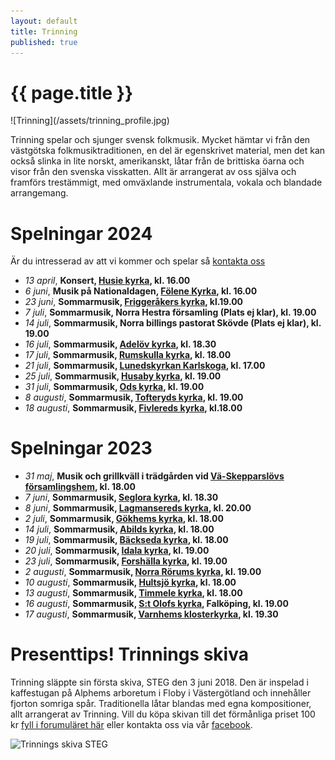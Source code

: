 ```yaml
---
layout: default
title: Trinning
published: true
---
```

<div>
  <h1 class="page-title">{{ page.title }}</h1>
</div>
![Trinning](/assets/trinning_profile.jpg)

Trinning spelar och sjunger svensk folkmusik. Mycket hämtar vi från den västgötska folkmusiktraditionen, en del är egenskrivet material, men det kan också slinka 
in lite norskt, amerikanskt, låtar från de brittiska öarna och visor från den svenska visskatten. Allt är arrangerat av oss själva och framförs trestämmigt, med omväxlande instrumentala, vokala och blandade arrangemang.

# Spelningar 2024
Är du intresserad av att vi kommer och spelar så [kontakta oss](/kontakt) 

* *13 april*, **Konsert, [Husie kyrka](https://maps.app.goo.gl/Xza21DtFZcE4V1Uo6 "Karta till spelningen"), kl. 16.00**
* *6 juni*, **Musik på Nationaldagen, [Fölene Kyrka](https://maps.app.goo.gl/8hevZsf7eFrvA4339 "Karta till spelningen"), kl. 16.00**
* *23 juni*, **Sommarmusik, [Friggeråkers kyrka](https://maps.app.goo.gl/C9gLWrsS5BnnJaxB8 "Karta till spelningen"), kl.19.00**
* *7 juli*, **Sommarmusik, Norra Hestra församling (Plats ej klar), kl. 19.00**
* *14 juli*, **Sommarmusik, Norra billings pastorat Skövde (Plats ej klar), kl. 19.00**
* *16 juli*, **Sommarmusik, [Adelöv kyrka](https://maps.app.goo.gl/QzpjtT6Re8hh18xS6 "Karta till spelningen"), kl. 18.30**
* *17 juli*, **Sommarmusik, [Rumskulla kyrka](https://maps.app.goo.gl/42PE8kmj5Boacaiu7 "Karta till spelningen"), kl. 18.00**
* *21 juli*, **Sommarmusik, [Lunedskyrkan Karlskoga](https://maps.app.goo.gl/j2QVA16jE4AAEZHu5 "Karta till spelningen"), kl. 17.00**
* *25 juli*, **Sommarmusik, [Husaby kyrka](https://maps.app.goo.gl/wBHkXp68gEQGjhCD9 "Karta till spelningen"), kl. 19.00**
* *31 juli*, **Sommarmusik, [Ods kyrka](https://maps.app.goo.gl/oq22nVhm2nNs8dMS6 "Karta till spelningen"), kl. 19.00**
* *8 augusti*, **Sommarmusik, [Tofteryds kyrka](https://maps.app.goo.gl/KgwMMGLj5FzfG3ca9 "Karta till spelningen"), kl. 19.00**
* *18 augusti*, **Sommarmusik, [Fivlereds kyrka](https://maps.app.goo.gl/h2FbqrTBt9wYzUpw5 "Karta till spelningen"), kl.18.00**

# Spelningar 2023 

* *31 maj*, **Musik och grillkväll i trädgården vid [Vä-Skepparslövs församlingshem](https://goo.gl/maps/NBBEGyTZLesgwH1NA "Karta till spelningen"), kl. 18.00**
* *7 juni*, **Sommarmusik, [Seglora kyrka](https://goo.gl/maps/GZoHDHFCoh4ZdnBa7 "Karta till spelningen"), kl. 18.30**
* *8 juni*, **Sommarmusik, [Lagmansereds kyrka](https://goo.gl/maps/JDuJv9H9oiigLjHU9  "Karta till spelningen"), kl. 20.00**
* *2 juli*, **Sommarmusik, [Gökhems kyrka](https://goo.gl/maps/t9hsx9TMJk8QokLf7 "Karta till spelningen"), kl. 18.00**
* *14 juli*, **Sommarmusik, [Abilds kyrka](https://goo.gl/maps/GR9jKEs4KDPdYC899 "Karta till spelningen"), kl. 18.00**
* *19 juli*, **Sommarmusik, [Bäckseda kyrka](https://goo.gl/maps/7R2sXCTd1S5R1CNR9 "Karta till spelningen"), kl. 18.00**
* *20 juli*, **Sommarmusik, [Idala kyrka](https://goo.gl/maps/NDJpd1BQ8kbPTzym7 "Karta till spelningen"), kl. 19.00**
* *23 juli*, **Sommarmusik, [Forshälla kyrka](https://goo.gl/maps/wsgHy95QUNmaZ3bm7 "Karta till spelningen"), kl. 19.00**
* *2 augusti*, **Sommarmusik, [Norra Rörums kyrka](https://goo.gl/maps/GsKPpJCTZkPrFmUg8 "Karta till spelningen"), kl. 19.00**
* *10 augusti*, **Sommarmusik, [Hultsjö kyrka](https://goo.gl/maps/mzHdsoTUEPyutfni6 "Karta till spelningen"), kl. 18.00**
* *13 augusti*, **Sommarmusik, [Timmele kyrka](https://goo.gl/maps/Mpb3ScQC4KSgqBa96 "Karta till spelningen"), kl. 18.00**
* *16 augusti*, **Sommarmusik, [S:t Olofs kyrka](https://goo.gl/maps/BzUymFUZpVdwQoGm9 "Karta till spelningen"), Falköping, kl. 19.00**
* *17 augusti*, **Sommarmusik, [Varnhems klosterkyrka](https://goo.gl/maps/VobS3m6WXgHGogiU9 "Karta till spelningen"), kl. 19.30**

# Presenttips! Trinnings skiva
Trinning släppte sin första skiva, STEG den 3 juni 2018. Den är inspelad i kaffestugan på Alphems arboretum i Floby i Västergötland och innehåller fjorton somriga spår. Traditionella låtar blandas med egna kompositioner, allt arrangerat av Trinning. Vill du köpa skivan till det förmånliga priset 100 kr [fyll i forumuläret här](/skivor) eller kontakta oss via vår [facebook](https://www.facebook.com/trinningfolk/). 

![Trinnings skiva STEG]({{site.baseurl}}//assets/CD-steg.jpg)
